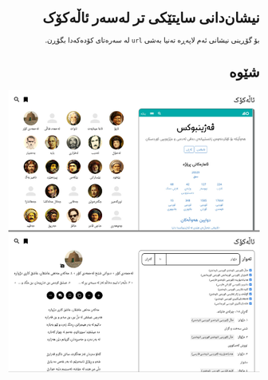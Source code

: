 <div dir=rtl align=right>

# نیشان‌دانی سایتێکی تر لەسەر ئاڵەکۆک
بۆ گۆڕینی نیشانی ئەم لاپەڕە تەنیا بەشی `url` لە سەرەتای کۆدەکەدا
بگۆڕن.

# شێوە

<div align=center>

![سایتێکی تر لەسەر ئاڵەکۆک](preview.jpg)

</div>

</div>
